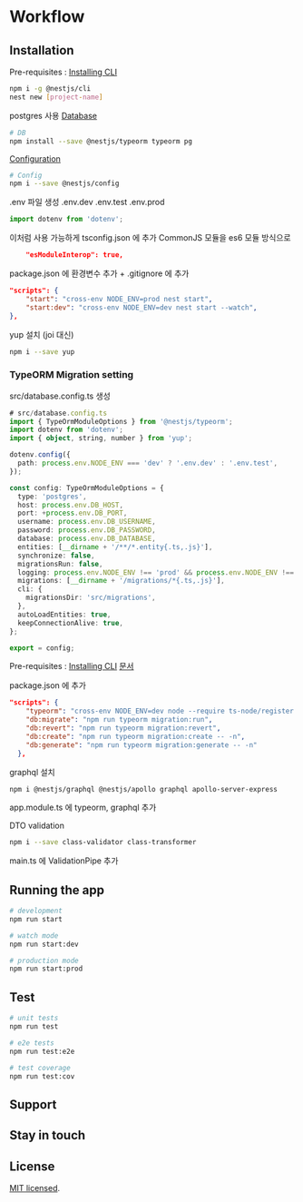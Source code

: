 # Workflow

## Installation

Pre-requisites : [Installing CLI](https://docs.nestjs.kr/)

```bash
npm i -g @nestjs/cli
nest new [project-name]
```

postgres 사용
[Database](https://docs.nestjs.kr/techniques/database)

```bash
# DB
npm install --save @nestjs/typeorm typeorm pg
```

[Configuration](https://docs.nestjs.kr/techniques/configuration)

```bash
# Config
npm i --save @nestjs/config
```

.env 파일 생성 .env.dev .env.test .env.prod

```typescript
import dotenv from 'dotenv';
```

이처럼 사용 가능하게 tsconfig.json 에 추가
CommonJS 모듈을 es6 모듈 방식으로

```json
    "esModuleInterop": true,
```

package.json 에 환경변수 추가 + .gitignore 에 추가

```json
"scripts": {
    "start": "cross-env NODE_ENV=prod nest start",
    "start:dev": "cross-env NODE_ENV=dev nest start --watch",
},
```

yup 설치 (joi 대신)

```bash
npm i --save yup
```

### TypeORM Migration setting

src/database.config.ts 생성

```typescript
# src/database.config.ts
import { TypeOrmModuleOptions } from '@nestjs/typeorm';
import dotenv from 'dotenv';
import { object, string, number } from 'yup';

dotenv.config({
  path: process.env.NODE_ENV === 'dev' ? '.env.dev' : '.env.test',
});

const config: TypeOrmModuleOptions = {
  type: 'postgres',
  host: process.env.DB_HOST,
  port: +process.env.DB_PORT,
  username: process.env.DB_USERNAME,
  password: process.env.DB_PASSWORD,
  database: process.env.DB_DATABASE,
  entities: [__dirname + '/**/*.entity{.ts,.js}'],
  synchronize: false,
  migrationsRun: false,
  logging: process.env.NODE_ENV !== 'prod' && process.env.NODE_ENV !== 'test',
  migrations: [__dirname + '/migrations/*{.ts,.js}'],
  cli: {
    migrationsDir: 'src/migrations',
  },
  autoLoadEntities: true,
  keepConnectionAlive: true,
};

export = config;
```

Pre-requisites : [Installing CLI](<(https://typeorm.io/#/using-cli/installing-cli)>)
[문서](https://typeorm.io/#/migrations)

package.json 에 추가

```json
"scripts": {
    "typeorm": "cross-env NODE_ENV=dev node --require ts-node/register ./node_modules/typeorm/cli.js --config src/database.config.ts",
    "db:migrate": "npm run typeorm migration:run",
    "db:revert": "npm run typeorm migration:revert",
    "db:create": "npm run typeorm migration:create -- -n",
    "db:generate": "npm run typeorm migration:generate -- -n"
  },
```

graphql 설치

```bash
npm i @nestjs/graphql @nestjs/apollo graphql apollo-server-express
```

app.module.ts 에 typeorm, graphql 추가

DTO validation

```bash
npm i --save class-validator class-transformer
```

main.ts 에 ValidationPipe 추가

## Running the app

```bash
# development
npm run start

# watch mode
npm run start:dev

# production mode
npm run start:prod
```

## Test

```bash
# unit tests
npm run test

# e2e tests
npm run test:e2e

# test coverage
npm run test:cov
```

## Support

## Stay in touch

## License

[MIT licensed](LICENSE).
